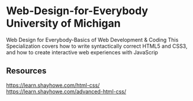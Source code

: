 # Web-Design-for-Everybody University of Michigan
Web Design for Everybody-Basics of Web Development &amp; Coding
This Specialization covers how to write syntactically correct HTML5 and CSS3, and how to create interactive web experiences with JavaScrip
## Resources
https://learn.shayhowe.com/html-css/
https://learn.shayhowe.com/advanced-html-css/

